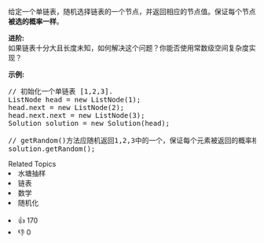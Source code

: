 <p>给定一个单链表，随机选择链表的一个节点，并返回相应的节点值。保证每个节点<strong>被选的概率一样</strong>。</p>

<p><strong>进阶:</strong><br />
如果链表十分大且长度未知，如何解决这个问题？你能否使用常数级空间复杂度实现？</p>

<p><strong>示例:</strong></p>

<pre>
// 初始化一个单链表 [1,2,3].
ListNode head = new ListNode(1);
head.next = new ListNode(2);
head.next.next = new ListNode(3);
Solution solution = new Solution(head);

// getRandom()方法应随机返回1,2,3中的一个，保证每个元素被返回的概率相等。
solution.getRandom();
</pre>
<div><div>Related Topics</div><div><li>水塘抽样</li><li>链表</li><li>数学</li><li>随机化</li></div></div><br><div><li>👍 170</li><li>👎 0</li></div>